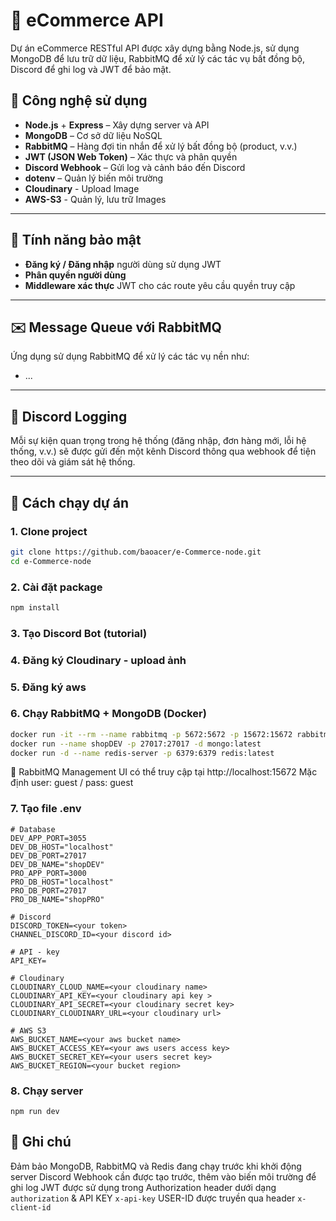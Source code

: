 # 🛒 eCommerce API

Dự án eCommerce RESTful API được xây dựng bằng Node.js, sử dụng MongoDB để lưu trữ dữ liệu, RabbitMQ để xử lý các tác vụ bất đồng bộ, Discord để ghi log và JWT để bảo mật.

## 🧰 Công nghệ sử dụng

- **Node.js** + **Express** – Xây dựng server và API
- **MongoDB** – Cơ sở dữ liệu NoSQL
- **RabbitMQ** – Hàng đợi tin nhắn để xử lý bất đồng bộ (product, v.v.)
- **JWT (JSON Web Token)** – Xác thực và phân quyền
- **Discord Webhook** – Gửi log và cảnh báo đến Discord
- **dotenv** – Quản lý biến môi trường
- **Cloudinary** - Upload Image
- **AWS-S3** - Quản lý, lưu trữ Images

---

## 🔐 Tính năng bảo mật

- **Đăng ký / Đăng nhập** người dùng sử dụng JWT
- **Phân quyền người dùng** 
- **Middleware xác thực** JWT cho các route yêu cầu quyền truy cập

---

## ✉️ Message Queue với RabbitMQ

Ứng dụng sử dụng RabbitMQ để xử lý các tác vụ nền như:
- ...

---

## 📜 Discord Logging

Mỗi sự kiện quan trọng trong hệ thống (đăng nhập, đơn hàng mới, lỗi hệ thống, v.v.) sẽ được gửi đến một kênh Discord thông qua webhook để tiện theo dõi và giám sát hệ thống.

---

## 🚀 Cách chạy dự án

### 1. Clone project

```bash
git clone https://github.com/baoacer/e-Commerce-node.git
cd e-Commerce-node
```

### 2. Cài đặt package
```bash
npm install
```

### 3. Tạo Discord Bot (tutorial)
### 4. Đăng ký Cloudinary - upload ảnh
### 5. Đăng ký aws 

### 6. Chạy RabbitMQ + MongoDB (Docker)
```bash
docker run -it --rm --name rabbitmq -p 5672:5672 -p 15672:15672 rabbitmq:3-management
docker run --name shopDEV -p 27017:27017 -d mongo:latest
docker run -d --name redis-server -p 6379:6379 redis:latest
```
🐰 RabbitMQ Management UI có thể truy cập tại http://localhost:15672
Mặc định user: guest / pass: guest

### 7. Tạo file .env
```env
# Database
DEV_APP_PORT=3055
DEV_DB_HOST="localhost"
DEV_DB_PORT=27017
DEV_DB_NAME="shopDEV"
PRO_APP_PORT=3000
PRO_DB_HOST="localhost"
PRO_DB_PORT=27017
PRO_DB_NAME="shopPRO"

# Discord
DISCORD_TOKEN=<your token>
CHANNEL_DISCORD_ID=<your discord id>

# API - key
API_KEY=

# Cloudinary
CLOUDINARY_CLOUD_NAME=<your cloudinary name>
CLOUDINARY_API_KEY=<your cloudinary api key >
CLOUDINARY_API_SECRET=<your cloudinary secret key>
CLOUDINARY_CLOUDINARY_URL=<your cloudinary url>

# AWS S3
AWS_BUCKET_NAME=<your aws bucket name>
AWS_BUCKET_ACCESS_KEY=<your aws users access key>
AWS_BUCKET_SECRET_KEY=<your users secret key>
AWS_BUCKET_REGION=<your bucket region>
```

### 8. Chạy server
```
npm run dev
```


## 📌 Ghi chú
Đảm bảo MongoDB, RabbitMQ và Redis đang chạy trước khi khởi động server
Discord Webhook cần được tạo trước, thêm vào biến môi trường để ghi log
JWT được sử dụng trong Authorization header dưới dạng `authorization` & API KEY `x-api-key`
USER-ID được truyền qua header `x-client-id`
